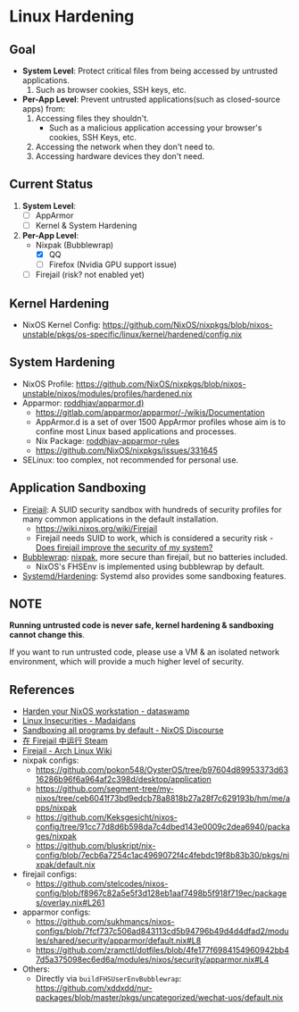 # Linux Hardening

## Goal

- **System Level**: Protect critical files from being accessed by untrusted applications.
  1. Such as browser cookies, SSH keys, etc.
- **Per-App Level**: Prevent untrusted applications(such as closed-source apps) from:
  1.  Accessing files they shouldn't.
      - Such as a malicious application accessing your browser's cookies, SSH Keys, etc.
  1.  Accessing the network when they don't need to.
  1.  Accessing hardware devices they don't need.

## Current Status

1. **System Level**:
   - [ ] AppArmor
   - [ ] Kernel & System Hardening
1. **Per-App Level**:
   - Nixpak (Bubblewrap)
     - [x] QQ
     - [ ] Firefox (Nvidia GPU support issue)
   - [ ] Firejail (risk? not enabled yet)

## Kernel Hardening

- NixOS Kernel Config:
  https://github.com/NixOS/nixpkgs/blob/nixos-unstable/pkgs/os-specific/linux/kernel/hardened/config.nix

## System Hardening

- NixOS Profile:
  https://github.com/NixOS/nixpkgs/blob/nixos-unstable/nixos/modules/profiles/hardened.nix
- Apparmor: [roddhjav/apparmor.d)](https://github.com/roddhjav/apparmor.d)
  - https://gitlab.com/apparmor/apparmor/-/wikis/Documentation
  - AppArmor.d is a set of over 1500 AppArmor profiles whose aim is to confine most Linux based
    applications and processes.
  - Nix Package:
    [roddhjav-apparmor-rules](https://github.com/NixOS/nixpkgs/blob/nixos-unstable/pkgs/by-name/ro/roddhjav-apparmor-rules/package.nix#L33)
  - https://github.com/NixOS/nixpkgs/issues/331645
- SELinux: too complex, not recommended for personal use.

## Application Sandboxing

- [Firejail](https://github.com/netblue30/firejail/tree/master/etc): A SUID security sandbox with
  hundreds of security profiles for many common applications in the default installation.
  - https://wiki.nixos.org/wiki/Firejail
  - Firejail needs SUID to work, which is considered a security risk -
    [Does firejail improve the security of my system?](https://github.com/netblue30/firejail/discussions/4601)
- [Bubblewrap](https://github.com/containers/bubblewrap):
  [nixpak](https://github.com/nixpak/nixpak), more secure than firejail, but no batteries included.
  - NixOS's FHSEnv is implemented using bubblewrap by default.
- [Systemd/Hardening](https://wiki.nixos.org/wiki/Systemd/Hardening): Systemd also provides some
  sandboxing features.

## NOTE

**Running untrusted code is never safe, kernel hardening & sandboxing cannot change this**.

If you want to run untrusted code, please use a VM & an isolated network environment, which will
provide a much higher level of security.

## References

- [Harden your NixOS workstation - dataswamp](https://dataswamp.org/~solene/2022-01-13-nixos-hardened.html)
- [Linux Insecurities - Madaidans](https://madaidans-insecurities.github.io/linux.html)
- [Sandboxing all programs by default - NixOS Discourse](https://discourse.nixos.org/t/sandboxing-all-programs-by-default/7792)
- [在 Firejail 中运行 Steam](https://imbearchild.cyou/archives/2021/11/steam-in-firejail/)
- [Firejail - Arch Linux Wiki](https://wiki.archlinux.org/title/Firejail)
- nixpak configs:
  - https://github.com/pokon548/OysterOS/tree/b97604d89953373d6316286b96f6a964af2c398d/desktop/application
  - https://github.com/segment-tree/my-nixos/tree/ceb6041f73bd9edcb78a8818b27a28f7c629193b/hm/me/apps/nixpak
  - https://github.com/Keksgesicht/nixos-config/tree/91cc77d8d6b598da7c4dbed143e0009c2dea6940/packages/nixpak
  - https://github.com/bluskript/nix-config/blob/7ecb6a7254c1ac4969072f4c4febdc19f8b83b30/pkgs/nixpak/default.nix
- firejail configs:
  - https://github.com/stelcodes/nixos-config/blob/f8967c82a5e5f3d128eb1aaf7498b5f918f719ec/packages/overlay.nix#L261
- apparmor configs:
  - https://github.com/sukhmancs/nixos-configs/blob/7fcf737c506ad843113cd5b94796b49d4d4dfad2/modules/shared/security/apparmor/default.nix#L8
  - https://github.com/zramctl/dotfiles/blob/4fe177f6984154960942bb47d5a375098ec6ed6a/modules/nixos/security/apparmor.nix#L4
- Others:
  - Directly via `buildFHSUserEnvBubblewrap`:
    https://github.com/xddxdd/nur-packages/blob/master/pkgs/uncategorized/wechat-uos/default.nix
